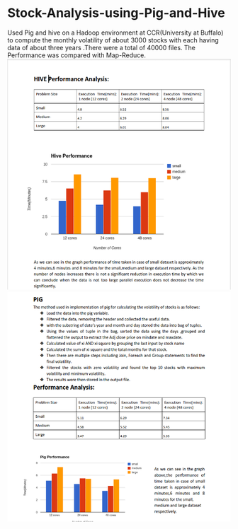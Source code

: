 # Stock-Analysis-using-Pig-and-Hive
Used Pig and hive on a Hadoop environment at CCR(University at Buffalo) to compute the monthly volatility of about 3000 stocks with each having data of about three years .There were a total of 40000 files. The Performance was compared with Map-Reduce.
![Performance Analysis](/hive.png)
![Performance Analysis](/pig.png)
